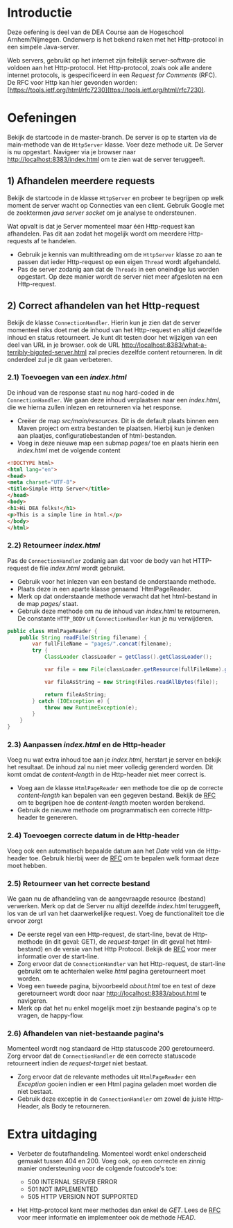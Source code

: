 # Introductie

Deze oefening is deel van de DEA Course aan de Hogeschool Arnhem/Nijmegen. Onderwerp is het bekend 
raken met het Http-protocol in een simpele Java-server.

Web servers, gebruikt op het internet zijn feitelijk server-software die voldoen aan het Http-protocol.
Het Http-protocol, zoals ook alle andere internet protocols, is gespecificeerd in een *Request for Comments* 
(RFC). De RFC voor Http kan hier gevonden worden: [https://tools.ietf.org/html/rfc7230](ttps://tools.ietf.org/html/rfc7230).

# Oefeningen
Bekijk de startcode in de master-branch. De server is op te starten via de main-methode van de `HttpServer`
klasse. 
Voer deze methode uit. De Server is nu opgestart. Navigeer via je browser naar [http://localhost:8383/index.html](http://localhost:8383/index.html)
om te zien wat de server teruggeeft.

## 1) Afhandelen meerdere requests
Bekijk de startcode in de klasse `HttpServer` en probeer te begrijpen op welk moment de server wacht op Connecties van
een client. Gebruik Google met de zoektermen *java server socket* om je analyse te ondersteunen.

Wat opvalt is dat je Server momenteel maar één Http-request kan afhandelen. Pas dit aan zodat het mogelijk wordt 
om meerdere Http-requests af te handelen.

* Gebruik je kennis van multithreading om de `HttpServer` klasse zo aan te passen dat ieder Http-request op 
een eigen `Thread` wordt afgehandeld. 
* Pas de server zodanig aan dat de `Threads` in een oneindige lus worden opgestart. Op deze manier wordt de server 
niet meer afgesloten na een Http-request.

## 2) Correct afhandelen van het Http-request
Bekijk de klasse `ConnectionHandler`. Hierin kun je zien dat de server momenteel niks doet met de inhoud van het 
Http-request en altijd dezelfde inhoud en status retourneert. Je kunt dit testen door het wijzigen van een deel van 
URL in je browser. ook de URL [http://localhost:8383/what-a-terribly-bigoted-server.html](http://localhost:8383/what-a-terribly-bigoted-server.html) zal precies dezelfde content
retourneren. In dit onderdeel zul je dit gaan verbeteren.

### 2.1) Toevoegen van een _index.html_
De inhoud van de response staat nu nog hard-coded in de `ConnectionHandler`. We gaan deze inhoud verplaatsen naar een 
_index.html_, die we hierna zullen inlezen en retourneren via het response.

* Creëer de map _src/main/resources_. Dit is de default plaats binnen een Maven project om extra bestanden te plaatsen.
Hierbij kun je denken aan plaatjes, configuratiebestanden of html-bestanden.
* Voeg in deze nieuwe map een submap _pages/_ toe en plaats hierin een _index.html_ met de volgende content

```html
<!DOCTYPE html>
<html lang="en">
<head>
<meta charset="UTF-8">
<title>Simple Http Server</title>
</head>
<body>
<h1>Hi DEA folks!</h1>
<p>This is a simple line in html.</p>
</body>
</html>
```

### 2.2) Retourneer _index.html_
Pas de `ConnectionHandler` zodanig aan dat voor de body van het HTTP-request de file _index.html_ wordt gebruikt.
* Gebruik voor het inlezen van een bestand de onderstaande methode. 
* Plaats deze in een aparte klasse genaamd `HtmlPageReader.
* Merk op dat onderstaande methode verwacht dat het html-bestand in de map _pages/_ staat.
* Gebruik deze methode om nu de inhoud van _index.html_ te retourneren. De constante `HTTP_BODY` uit `ConnectionHandler`
kun je nu verwijderen.

```java
public class HtmlPageReader {
    public String readFile(String filename) {
        var fullFileName = "pages/".concat(filename);
        try {
            ClassLoader classLoader = getClass().getClassLoader();

            var file = new File(classLoader.getResource(fullFileName).getFile()).toPath();

            var fileAsString = new String(Files.readAllBytes(file));

            return fileAsString;
        } catch (IOException e) {
            throw new RuntimeException(e);
        }
    }
}
```

### 2.3) Aanpassen _index.html_ en de Http-header
Voeg nu wat extra inhoud toe aan je _index.html_, herstart je server en bekijk het resultaat. De inhoud zal nu 
niet meer volledig gerenderd worden. Dit komt omdat de _content-length_ in de Http-header niet meer correct is.
* Voeg aan de klasse `HtmlPageReader` een methode toe die op de correcte _content-length_ kan bepalen van een 
gegeven bestand. Bekijk de [RFC](https://tools.ietf.org/html/rfc7230) om te begrijpen hoe de _content-length_ moeten worden berekend.
* Gebruik de nieuwe methode om programmatisch een correcte Http-header te genereren.

### 2.4) Toevoegen correcte datum in de Http-header
Voeg ook een automatisch bepaalde datum aan het _Date_ veld van de Http-header toe. Gebruik hierbij weer de [RFC](https://tools.ietf.org/html/rfc7230)
om te bepalen welk formaat deze moet hebben.

### 2.5) Retourneer van het correcte bestand
We gaan nu de afhandeling van de aangevraagde resource (bestand) verwerken. Merk op dat de Server nu altijd 
dezelfde _index.html_ teruggeeft, los van de url van het daarwerkelijke request. Voeg de functionaliteit toe die 
ervoor zorgt 

* De eerste regel van een Http-request, de start-line, bevat de Http-methode (in dit geval: GET), de _request-target_ 
(in dit geval het html-bestand) en de versie van het Http Protocol. Bekijk de [RFC](https://tools.ietf.org/html/rfc7230) voor meer informatie over de 
start-line.
* Zorg ervoor dat de `ConnectionHandler` van het Http-request, de start-line gebruikt om te achterhalen welke _html_ 
pagina geretourneert moet worden.
* Voeg een tweede pagina, bijvoorbeeld _about.html_ toe en test of deze geretourneert wordt door naar 
[http://localhost:8383/about.html]() te navigeren.
* Merk op dat het nu enkel mogelijk moet zijn bestaande pagina's op te vragen, de happy-flow. 

### 2.6) Afhandelen van niet-bestaande pagina's
Momenteel wordt nog standaard de Http statuscode 200 geretourneerd. Zorg ervoor dat de `ConnectionHandler` de een 
correcte statuscode retourneert indien de _request-target_ niet bestaat.

* Zorg ervoor dat de relevante methodes uit `HtmlPageReader` een _Exception_ gooien indien er een Html pagina geladen
moet worden die niet bestaat.
* Gebruik deze exceptie in de `ConnectionHandler` om zowel de juiste Http-Header, als Body te retourneren.

# Extra uitdaging
* Verbeter de foutafhandeling. Momenteel wordt enkel onderscheid gemaakt tussen 404 en 200. Voeg ook, op een correcte
en zinnig manier ondersteuning voor de colgende foutcode's toe:
    * 500 INTERNAL SERVER ERROR
    * 501 NOT IMPLEMENTED
    * 505 HTTP VERSION NOT SUPPORTED
    
* Het Http-protocol kent meer methodes dan enkel de *GET*. Lees de [RFC](https://tools.ietf.org/html/rfc7230) voor meer informatie en implementeer ook de
methode *HEAD*.









 

